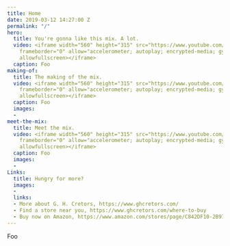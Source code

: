 ```yaml
---
title: Home
date: 2019-03-12 14:27:00 Z
permalink: "/"
hero:
  title: You're gonna like this mix. A lot.
  video: <iframe width="560" height="315" src="https://www.youtube.com/embed/pWmq3fEkHSo"
    frameborder="0" allow="accelerometer; autoplay; encrypted-media; gyroscope; picture-in-picture"
    allowfullscreen></iframe>
  caption: Foo
making-of:
  title: The making of the mix.
  video: <iframe width="560" height="315" src="https://www.youtube.com/embed/KRKwiodn9N0"
    frameborder="0" allow="accelerometer; autoplay; encrypted-media; gyroscope; picture-in-picture"
    allowfullscreen></iframe>
  caption: Foo
  images:
  - 
meet-the-mix:
  title: Meet the mix.
  video: <iframe width="560" height="315" src="https://www.youtube.com/embed/RDTre8s3AH0"
    frameborder="0" allow="accelerometer; autoplay; encrypted-media; gyroscope; picture-in-picture"
    allowfullscreen></iframe>
  caption: Foo
  images:
  - 
Links:
  title: Hungry for more?
  images:
  - 
  links:
  - More about G. H. Cretors, https://www.ghcretors.com/
  - Find a store near you, https://www.ghcretors.com/where-to-buy
  - Buy now on Amazon, https://www.amazon.com/stores/page/C842DF10-2B97-477F-8680-5086D60095D2
---
```


Foo